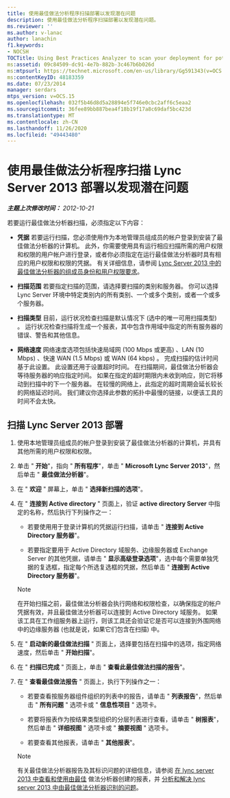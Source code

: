 ```yaml
---
title: 使用最佳做法分析程序扫描部署以发现潜在问题
description: 使用最佳做法分析程序扫描部署以发现潜在问题。
ms.reviewer: ''
ms.author: v-lanac
author: lanachin
f1.keywords:
- NOCSH
TOCTitle: Using Best Practices Analyzer to scan your deployment for potential issues
ms:assetid: 09c84509-dc91-4e7b-882b-3c467b6b026d
ms:mtpsurl: https://technet.microsoft.com/en-us/library/Gg591343(v=OCS.15)
ms:contentKeyID: 48183359
ms.date: 07/23/2014
manager: serdars
mtps_version: v=OCS.15
ms.openlocfilehash: 032f5b46d8d5a28894e5f746e0cbc2aff6c5eaa2
ms.sourcegitcommit: 36fee89bb887bea4f18b19f17a8c69daf5bc423d
ms.translationtype: MT
ms.contentlocale: zh-CN
ms.lasthandoff: 11/26/2020
ms.locfileid: "49443480"
---
```

# <a name="using-best-practices-analyzer-to-scan-your-lync-server-2013-deployment-for-potential-issues"></a>使用最佳做法分析程序扫描 Lync Server 2013 部署以发现潜在问题

<div data-xmlns="http://www.w3.org/1999/xhtml">

<div class="topic" data-xmlns="http://www.w3.org/1999/xhtml" data-msxsl="urn:schemas-microsoft-com:xslt" data-cs="https://msdn.microsoft.com/">

<div data-asp="https://msdn2.microsoft.com/asp">



</div>

<div id="mainSection">

<div id="mainBody">

<span> </span>

_**主题上次修改时间：** 2012-10-21_

若要运行最佳做法分析器扫描，必须指定以下内容：

  - **凭据**   若要运行扫描，您必须使用作为本地管理员组成员的帐户登录到安装了最佳做法分析器的计算机。 此外，你需要使用具有运行相应扫描所需的用户权限和权限的用户帐户进行登录，或者你必须指定在运行最佳做法分析器时具有相应的用户权限和权限的凭据。 有关详细信息，请参阅 [Lync Server 2013 中的最佳做法分析器的组成员身份和用户权限要求](lync-server-2013-group-memberships-and-user-rights-requirements-for-best-practices-analyzer.md)。

  - **扫描范围**   若要指定扫描的范围，请选择要扫描的类别和服务器。 你可以选择 Lync Server 环境中特定类别内的所有类别、一个或多个类别，或者一个或多个服务器。

  - **扫描类型**   目前，运行状况检查扫描是默认情况下 (选中的唯一可用扫描类型) 。 运行状况检查扫描将生成一个报表，其中包含作用域中指定的所有服务器的错误、警告和其他信息。

  - **网络速度**   网络速度选项包括快速局域网 (100 Mbps 或更高) 、LAN (10 Mbps) 、快速 WAN (1.5 Mbps) 或 WAN (64 kbps) 。 完成扫描的估计时间基于此设置。 此设置还用于设置超时时间。 在扫描期间，最佳做法分析器会等待服务器的响应指定时间。 如果在指定的超时期限内未收到响应，则它将移动到扫描中的下一个服务器。 在较慢的网络上，此指定的超时周期会延长较长的网络延迟时间。 我们建议你选择此参数的拓扑中最慢的链接，以便该工具的时间不会太快。

<div>

## <a name="to-scan-your-lync-server-2013-deployment"></a>扫描 Lync Server 2013 部署

1.  使用本地管理员组成员的帐户登录到安装了最佳做法分析器的计算机，并具有其他所需的用户权限和权限。

2.  单击 " **开始**"，指向 " **所有程序**"，单击 " **Microsoft Lync Server 2013**"，然后单击 " **最佳做法分析器**"。

3.  在 " **欢迎** " 屏幕上，单击 " **选择新扫描的选项**"。

4.  在 " **连接到 Active directory** " 页面上，验证 **active directory Server** 中指定的名称，然后执行下列操作之一：
    
      - 若要使用用于登录计算机的凭据运行扫描，请单击 " **连接到 Active Directory 服务器**"。
    
      - 若要指定要用于 Active Directory 域服务、边缘服务器或 Exchange Server 的其他凭据，请单击 " **显示高级登录选项**"，选中每个需要单独凭据的复选框，指定每个所选复选框的凭据，然后单击 " **连接到 Active Directory 服务器**"。
    
    <div>
    

    > [!NOTE]
    > 在开始扫描之前，最佳做法分析器会执行网络和权限检查，以确保指定的帐户凭据有效，并且最佳做法分析器可以连接到 Active Directory 域服务。 如果该工具在工作组服务器上运行，则该工具还会验证它是否可以连接到外围网络中的边缘服务器 (也就是说，如果它们包含在扫描) 中。

    
    </div>

5.  在 " **启动新的最佳做法扫描** " 页面上，选择要包括在扫描中的选项，指定网络速度，然后单击 " **开始扫描**"。

6.  在 " **扫描已完成** " 页面上，单击 " **查看此最佳做法扫描的报告**"。

7.  在 " **查看最佳做法报告** " 页面上，执行下列操作之一：
    
      - 若要查看按服务器组件组织的列表中的报告，请单击 " **列表报告**"，然后单击 " **所有问题** " 选项卡或 " **信息性项目** " 选项卡。
    
      - 若要将报表作为按结果类型组织的分层列表进行查看，请单击 " **树报表**"，然后单击 " **详细视图** " 选项卡或 " **摘要视图** " 选项卡。
    
      - 若要查看其他报表，请单击 " **其他报表**"。
    
    <div>
    

    > [!NOTE]
    > 有关最佳做法分析器报告及其标识问题的详细信息，请参阅 <A href="lync-server-2013-viewing-and-working-with-reports-created-by-best-practices-analyzer.md">在 lync server 2013 中查看和使用由最佳</A> 做法分析器创建的报表，并 <A href="lync-server-2013-analyzing-and-resolving-issues-identified-by-best-practices-analyzer.md">分析和解决 lync server 2013 中由最佳做法分析器识别的问题</A>。

    
    </div>

</div>

</div>

<span> </span>

</div>

</div>

</div>

